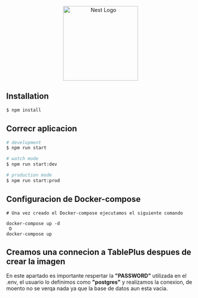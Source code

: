 <p align="center">
  <a href="http://nestjs.com/" target="blank"><img src="https://nestjs.com/img/logo-small.svg" width="200" alt="Nest Logo" /></a>
</p>

[circleci-image]: https://img.shields.io/circleci/build/github/nestjs/nest/master?token=abc123def456
[circleci-url]: https://circleci.com/gh/nestjs/nest


## Installation

```bash
$ npm install
```

## Correcr aplicacion

```bash
# development
$ npm run start

# watch mode
$ npm run start:dev

# production mode
$ npm run start:prod
```

## Configuracion de Docker-compose
```
# Una vez creado el Docker-compose ejecutamos el siguiente comando

docker-compose up -d
 O
docker-compose up
```

## Creamos una connecion a TablePlus despues de crear la imagen
  En este apartado es importante respertar la __"PASSWORD"__
  utilizada en el .env, el usuario lo definimos como __"postgres"__
  y realizamos la conexion, de moento no se verqa nada ya que 
  la base de datos aun esta vacia.
  
